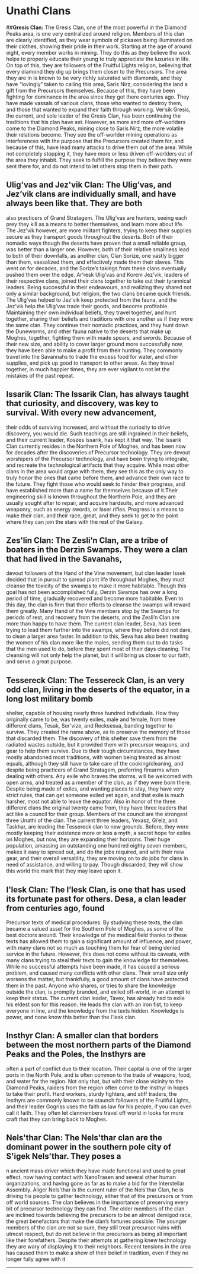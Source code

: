 # Unathi Clans

##**Gresis Clan:** The Gresis Clan, one of the most powerful in the Diamond Peaks area, is one very centralized around religion. Members 
of this clan are clearly identified, as they wear symbols of pickaxes being illuminated on their clothes, showing their pride in their 
work. Starting at the age of around eight, every member works in mining. They do this as they believe the work helps to properly educate 
their young to truly appreciate the luxuries in life. On top of this, they are followers of the Fruitful Lights religion, believing that 
every diamond they dig up brings them closer to the Precursors. The area they are in is known to be very richly saturated with diamonds, 
and they have “lovingly” taken to calling this area, Saris Nirz, considering the land a gift from the Precursors themselves. Because of 
this, they have been fighting for dominance in the area since they got there centuries ago. They have made vassals of various clans, 
those who wanted to destroy them, and those that wanted to expand their faith through working. Ver’sik Gresis, the current, and sole 
leader of the Gresis Clan, has been continuing the traditions that his clan have set. However, as more and more off-worlders come to the 
Diamond Peaks, mining close to Saris Nirz, the more volatile their relations become. They see the off-worlder mining operations as 
interferences with the purpose that the Precursors created them for, and because of this, have lead many attacks to drive them out of 
the area. While not completely stopping it, they have more or less driven off-worlders out of the area they inhabit. They seek to 
fulfill the purpose they believe they were sent there for, and do not intend to let others stop them in their path.

## **Ulig'vas and Jez'vik Clan:** The Ulig’vas, and Jez’vik clans are individually small, and have always been like that. They are both 
also practicers of Grand Stratagem. The Ulig’vas are hunters, seeing each prey they kill as a means to better themselves, and learn more 
about life. The Jez’vik however, are more militant fighters, trying to keep their supplies secure as they transport goods throughout the 
deserts. Both of their nomadic ways though the deserts have proven that a small reliable group, was better than a larger one. However, 
both of their relative smallness lead to both of their downfalls, as another clan, Clan Sorize, one vastly bigger than them, vassalized 
them, and effectively made them their slaves. This went on for decades, and the Sorize’s takings from these clans eventually pushed them 
over the edge. Ar’resk Ulig’vas and Korem Jez’vik, leaders of their respective clans, joined their clans together to take out their 
tyrannical leaders. Being successful in their endeavours, and realizing they shared not only a similar background, but religion, the two 
clans became quick friends. The Ulig’vas helped to Jez’vik keep protected from the fauna, and the Jez’vik help the Ulig’vas trade their 
goods, and become profitable. Maintaining their own individual beliefs, they travel together, and hunt together, sharing their beliefs 
and traditions with one another as if they were the same clan. They continue their nomadic practices, and they hunt down the Duneworms, 
and other fauna native to the deserts that make up Moghes, together, fighting them with made spears, and swords. Because of their new 
size, and ability to cover larger ground more successfully now, they have been able to make a profit from their hunting. They commonly 
travel into the Savannahs to trade the excess food for water, and other supplies, and pick up good to transport to other areas. As they 
travel together, in much happier times, they are ever vigilant to not let the mistakes of the past repeat.

## **Issarik Clan:** The Issarik Clan, has always taught that curiosity, and discovery, was key to survival. With every new advancement, 
their odds of surviving increased, and without the curiosity to drive discovery, you would die. Such teachings are still ingrained in 
their beliefs, and their current leader, Koszes Issarik, has kept it that way. The Issarik Clan currently resides in the Northern Pole 
of Moghes, and has been now for decades after the discoveries of Precursor technology. They are devout worshipers of the Precursor 
technology, and have been trying to integrate, and recreate the technological artifacts that they acquire. While most other clans in the 
area would argue with them, they see this as the only way to truly honor the ones that came before them, and advance their own race to 
the future. They fight those who would seek to hinder their progress, and have established more than a name for themselves because of 
it.Their engineering skill is known throughout the Northern Pole, and they are usually sought after to repair, and acquire hardsuits, 
and more advanced weaponry, such as energy swords, or laser rifles. Progress is a means to make their clan, and their race, great, and 
they seek to get to the point where they can join the stars with the rest of the Galaxy.

## **Zes'lin Clan:** The Zesli’n Clan, are a tribe of boaters in the Derzin Swamps. They were a clan that had lived in the Savanahs, 
devout followers of the Hand of the Vine movement, but clan leader Issek decided that in pursuit to spread plant life throughout Moghes, 
they must cleanse the toxicity of the swamps to make it more habitable. Though this goal has not been accomplished fully, Derzin Swamps 
has over a long period of time, gradually recovered and become more habitable. Even to this day, the clan is firm that their efforts to 
cleanse the swamps will reward them greatly. Many Hand of the Vine members stop by the Swamps for periods of rest, and recovery from the 
deserts, and the Zesli’n Clan are more than happy to have them. The current clan leader, Seva, has been trying to lead them further into 
the swamps, where they before did not dare, to clean a larger area faster. In addition to this, Seva has also been treating the women of 
his clan more like the males, sending them out to do tasks that the men used to do, before they spent most of their days cleaning. The 
cleansing will not only help the planet, but it will bring us closer to our faith, and serve a great purpose.

## **Tessereck Clan:** The Tessereck Clan, is an very odd clan, living in the deserts of the equator, in a long lost military bomb 
shelter, capable of housing nearly three hundred individuals. How they originally came to be, was twenty exiles, male and female, from 
three different clans, Tesak, Ser’vize, and Recksesua, banding together to survive. They created the name above, as to preserve the 
memory of those that discarded them. The discovery of this shelter save them from the radiated wastes outside, but it provided them with 
precursor weapons, and gear to help them survive. Due to their tough circumstances, they have mostly abandoned most traditions, with 
women being treated as almost equals, although they still have to take care of the cooking/cleaning, and despite being practicers of 
Grand Stratagem, preferring firearms when dealing with others. Any exile who braves the storms, will be welcomed with open arms, and 
treated as a member of the clan, as if they were born there. Despite being made of exiles, and wanting places to stay, they have very 
strict rules, that can get someone exiled yet again, and that exile is much harsher, most not able to leave the equator. Also in honor 
of the three different clans the original twenty came from, they have three leaders that act like a council for their group. Members of 
the council are the strongest three Unathi of the clan. The current three leaders, Yexasz, Gi’elz, and Taskhar, are leading the 
Tessereck clan to new grounds. Before, they were mostly keeping their existence more or less a myth, a secret hope for exiles on Moghes, 
but now, they are expanding their horizons. Their huge population, amassing an outstanding one hundred eighty seven members, makes it 
easy to spread out, and do the jobs required, and with their new gear, and their overall versatility, they are moving on to do jobs for 
clans in need of assistance, and willing to pay. Though discarded, they will show this world the mark that they may leave upon it.

## **I'lesk Clan:** The I’lesk Clan, is one that has used its fortunate past for others. Desa, a clan leader from centuries ago, found 
Precursor texts of medical procedures. By studying these texts, the clan became a valued asset for the Southern Pole of Moghes, as some 
of the best doctors around. Their knowledge of the medical field thanks to these texts has allowed them to gain a significant amount of 
influence, and power, with many clans not so much as touching them for fear of being denied service in the future. However, this does 
not come without its caveats, with many clans trying to steal their texts to gain the knowledge for themselves. While no successful 
attempts have been made, it has caused a serious problem, and caused many conflicts with other clans. Their small size only worsens the 
matter, but thankfully, a good amount of clans have protected them in the past. Anyone who shares, or tries to share the knowledge 
outside the clan, is promptly branded, and exiled off-world, in an attempt to keep their status. The current clan leader, Tavex, has 
already had to exile his eldest son for this reason. He leads the clan with an iron fist, to keep everyone in line, and the knowledge 
from the texts hidden. Knowledge is power, and none know this better than the I’lesk clan.

## **Insthyr Clan:** A smaller clan that borders between the most northern parts of the Diamond Peaks and the Poles, the Insthyrs are 
often a part of conflict due to their location. Their capital is one of the larger ports in the North Pole, and is often common to the 
trade of weapons, food, and water for the region. Not only that, but with their close vicinity to the Diamond Peaks, raiders from the 
region often come to the Insthyr in hopes to take their profit. Hard workers, sturdy fighters, and stiff traders, the Insthyrs are 
commonly known to be staunch followers of the Fruitful Lights, and their leader Gogriss uses the faith as law for his people, if you can 
even call it faith. They often let clanmembers travel off world in looks for more craft that they can bring back to Moghes. 

## **Nels'thar Clan:** The Nels'thar clan are the dominant power in the southern pole city of S'igek Nels'thar. They poses a
n ancient mass driver which they have made functional and used to great effect, now having contact with NanoTrasen and several other 
human organizations, and having gone as far as to make a bid for the Interstellar Assembly. Aliger Nels'thar is the current ruler of the 
Nels'thar Clan, he is driving his people to gather technology, either that of the precursors or from off world sources. The clan 
believes in the importance of preserving every bit of precursor technology they can find. The older members of the clan are inclined 
towards believing the precursors to be an almost demigod race, the great benefactors that make the clan’s fortunes possible. The younger 
members of the clan are not so sure, they still treat precursor ruins with utmost respect, but do not believe in the precursors as being 
all important like their forefathers. Despite their attempts at gathering knew technology they are wary of displaying it to their 
neighbors. Recent tensions in the area has caused them to make a show of their belief in tradition, even if they no longer fully agree 
with it


____
